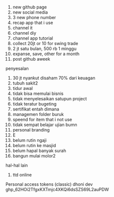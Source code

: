 1. new github page
2. new social media
3. 3 new phone number
4. recap app that i use
5. channel it
6. channel diy
7. channel app tutorial
8. collect 20jt or 10 for swing trade 
9. 2 jt satu bulan, 500 rb 1 minggu
10. expanse, save, other for a month
11. post github aweek


penyesalan
1. 30 jt nyankut disaham 70% dari keuagan
2. tubuh sakit2
3. tidur awal
4. tidak bisa memulai bisnis
5. tidak menyelesaikan satupun project
6. tidak teratur bugeting
7. sertifikat entah dimana
8. managemen folder buruk
9. speend for item that i not use
10. tidak sempat belajar ujian bumn
11. personal branding
12. E
13. belum rutin ngaji
14. belum rutin ke masjid
15. belum hapal banyak surah
16. bangun mulai molor2

hal-hal lain
1. ttd online

Personal access tokens (classic)
dhoni dev
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